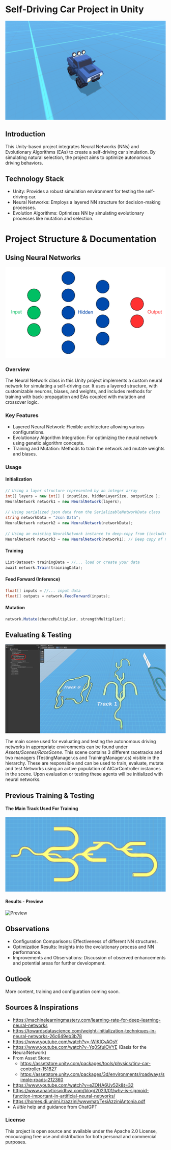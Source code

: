 [logo]: https://github.com/mflRevan/NeuralNetwork/blob/main/Public/title.png "Self Driving Car"
[nn]: https://github.com/mflRevan/NeuralNetwork/blob/main/Public/nn.png "Neural Net Visual"
[maintrack]: https://github.com/mflRevan/NeuralNetwork/blob/main/Public/maintrack.png "Main Track"
[hierarchy]: https://github.com/mflRevan/NeuralNetwork/blob/main/Public/hierarchy.png "hierarchy"
[preview]: https://github.com/mflRevan/NeuralNetwork/blob/main/Public/preview.gif "Preview"

# Self-Driving Car Project in Unity

![Self Driving Car][logo]

## Introduction

This Unity-based project integrates Neural Networks (NNs) and Evolutionary Algorithms (EAs) to create a self-driving car simulation. By simulating natural selection, the project aims to optimize autonomous driving behaviors.

## Technology Stack

- Unity: Provides a robust simulation environment for testing the self-driving car.
- Neural Networks: Employs a layered NN structure for decision-making processes.
- Evolution Algorithms: Optimizes NN by simulating evolutionary processes like mutation and selection.

# Project Structure & Documentation

## Using Neural Networks

![Neural Network][nn]

### Overview
The Neural Network class in this Unity project implements a custom neural network for simulating a self-driving car. It uses a layered structure, with customizable neurons, biases, and weights, and includes methods for training with back-propagation and EAs coupled with mutation and crossover logic.

### Key Features
- Layered Neural Network: Flexible architecture allowing various configurations.
- Evolutionary Algorithm Integration: For optimizing the neural network using genetic algorithm concepts.
- Training and Mutation: Methods to train the network and mutate weights and biases.

### Usage

#### Initialization
```csharp
// Using a layer structure represented by an integer array
int[] layers = new int[] { inputSize, hiddenLayerSize, outputSize };
NeuralNetwork network1 = new NeuralNetwork(layers);

// Using serialized json data from the SerializableNetworkData class
string networkData = "Json Data";
NeuralNetwork network2 = new NeuralNetwork(networkData);

// Using an existing NeuralNetwork instance to deep-copy from (including weights, neurons, fitness etc.)
NeuralNetwork network3 = new NeuralNetwork(network1); // Deep copy of network1
```

#### Training

```csharp
List<Dataset> trainingData = //... load or create your data
await network.Train(trainingData);
```
#### Feed Forward (Inference)

```csharp
float[] inputs = //... input data
float[] outputs = network.FeedForward(inputs);
```

#### Mutation

```csharp
network.Mutate(chanceMultiplier, strengthMultiplier);
```

## Evaluating & Testing

![Hierarchy][hierarchy]

The main scene used for evaluating and testing the autonomous driving networks in appropriate environments can be found under _Assets/Scenes/RaceScene_. This scene contains 3 different racetracks and two managers (TestingManager.cs and TrainingManager.cs) visible in the hierarchy. These are responsible and can be used to train, evaluate, mutate and test Networks using an active population of AICarController instances in the scene. Upon evaluation or testing these agents will be initialized with neural networks.

## Previous Training & Testing

#### The Main Track Used For Training

![Train Track][maintrack]

#### Results - Preview

![Preview][preview]

## Observations

- Configuration Comparisons: Effectiveness of different NN structures.
- Optimization Results: Insights into the evolutionary process and NN performance.
- Improvements and Observations: Discussion of observed enhancements and potential areas for further development.

## Outlook

More content, training and configuration coming soon.

## Sources & Inspirations

- https://machinelearningmastery.com/learning-rate-for-deep-learning-neural-networks
- https://towardsdatascience.com/weight-initialization-techniques-in-neural-networks-26c649eb3b78
- https://www.youtube.com/watch?v=-WjKICvAOsY
- https://www.youtube.com/watch?v=Yq0SfuiOVYE (Basis for the NeuralNetwork)
- From Asset Store: 
    - https://assetstore.unity.com/packages/tools/physics/tiny-car-controller-151827
    - https://assetstore.unity.com/packages/3d/environments/roadways/simple-roads-212360
- https://www.youtube.com/watch?v=eZOHA6Uy52k&t=32
- https://www.analyticsvidhya.com/blog/2023/01/why-is-sigmoid-function-important-in-artificial-neural-networks/
- https://homes.di.unimi.it/azzini/wwwmat/TesiAzziniAntonia.pdf
- A _little_ help and guidance from ChatGPT

### License

This project is open source and available under the Apache 2.0 License, encouraging free use and distribution for both personal and commercial purposes.

